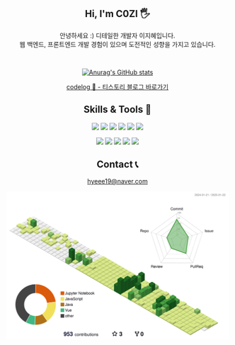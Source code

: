<div align=center>

## Hi, I'm C0ZI 🖐️
안녕하세요 :) 디테일한 개발자 이지혜입니다.</br>
웹 백엔드, 프론트엔드 개발 경험이 있으며 도전적인 성향을 가지고 있습니다.

</br>

[![Anurag's GitHub stats](https://github-readme-stats.vercel.app/api?username=c0zl&theme=dark)](https://github.com/anuraghazra/github-readme-stats)

[codelog 📒 - 티스토리 블로그 바로가기](https://codingdialee.tistory.com/)


## Skills & Tools 👀

<img src="https://img.shields.io/badge/java-007396?style=flat&logo=OpenJDK&logoColor=white"> <img src="https://img.shields.io/badge/springboot-6DB33F?style=flat&logo=springboot&logoColor=white"> 
<img src="https://img.shields.io/badge/oracle-F80000?style=flat&logo=oracle&logoColor=white"> <img src="https://img.shields.io/badge/MySQL-4479A1?style=flat&logo=MySQL&logoColor=white"> <img src="https://img.shields.io/badge/mariaDB-003545?style=flat&logo=mariaDB&logoColor=white"> <img src="https://img.shields.io/badge/apache tomcat-F8DC75?style=flat&logo=apachetomcat&logoColor=white">


<img src="https://img.shields.io/badge/Vue.js-4FC08D?style=flat&logo=vuedotjs&logoColor=white"> <img src="https://img.shields.io/badge/javascript-F7DF1E?style=flat&logo=javascript&logoColor=white"> 
<img src="https://img.shields.io/badge/HTML5-E34F26?style=flat&logo=html5&logoColor=white"> <img src="https://img.shields.io/badge/CSS3-1572B6?style=flat&logo=css3&logoColor=white"> <img src="https://img.shields.io/badge/github-181717?style=flat&logo=github&logoColor=white"> 

## Contact 📞
hyeee19@naver.com

![](./profile-3d-contrib/profile-green-animate.svg)
</div>

